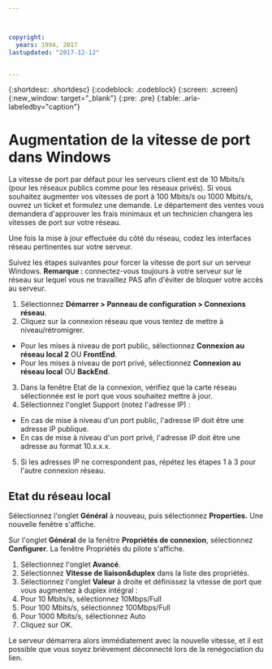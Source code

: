 ```yaml
---



copyright:
  years: 1994, 2017
lastupdated: "2017-12-12"


---
```


{:shortdesc: .shortdesc}
{:codeblock: .codeblock}
{:screen: .screen}
{:new_window: target="_blank"}
{:pre: .pre}
{:table: .aria-labeledby="caption"}

# Augmentation de la vitesse de port dans Windows

La vitesse de port par défaut pour les serveurs client est de 10 Mbits/s (pour les réseaux publics comme pour les réseaux privés). Si vous souhaitez augmenter vos vitesses de port à 100 Mbits/s ou 1000 Mbits/s, ouvrez un ticket et formulez une demande. Le département des ventes vous demandera d'approuver les frais minimaux et un technicien changera les vitesses de port sur votre réseau.

Une fois la mise à jour effectuée du côté du réseau, codez les interfaces réseau pertinentes sur votre serveur.

Suivez les étapes suivantes pour forcer la vitesse de port sur un serveur Windows. **Remarque :** connectez-vous toujours à votre serveur sur le réseau sur lequel vous ne travaillez PAS afin d'éviter de bloquer votre accès au serveur.

1. Sélectionnez **Démarrer > Panneau de configuration > Connexions réseau**.
2. Cliquez sur la connexion réseau que vous tentez de mettre à niveau/rétromigrer.
  * Pour les mises à niveau de port public, sélectionnez **Connexion au réseau local 2** OU **FrontEnd**.
  * Pour les mises à niveau de port privé, sélectionnez **Connexion au réseau local** OU **BackEnd**.
3. Dans la fenêtre Etat de la connexion, vérifiez que la carte réseau sélectionnée est le port que vous souhaitez mettre à jour.
4. Sélectionnez l'onglet Support (notez l'adresse IP) :
  * En cas de mise à niveau d'un port public, l'adresse IP doit être une adresse IP publique.
  * En cas de mise à niveau d'un port privé, l'adresse IP doit être une adresse au format 10.x.x.x.
5. Si les adresses IP ne correspondent pas, répétez les étapes 1 à 3 pour l'autre connexion réseau.

## Etat du réseau local

Sélectionnez l'onglet **Général** à nouveau, puis sélectionnez **Properties.** Une nouvelle fenêtre s'affiche.

Sur l'onglet **Général** de la fenêtre **Propriétés de connexion**, sélectionnez **Configurer**. La fenêtre Propriétés du pilote s'affiche.

1. Sélectionnez l'onglet **Avancé**.
2. Sélectionnez **Vitesse de liaison&duplex** dans la liste des propriétés.
3. Sélectionnez l'onglet **Valeur** à droite et définissez la vitesse de port que vous augmentez à duplex intégral :
  1. Pour 10 Mbits/s, sélectionnez 10Mbps/Full
  2. Pour 100 Mbits/s, sélectionnez 100Mbps/Full
  3. Pour 1000 Mbits/s, sélectionnez Auto
4. Cliquez sur OK.  

Le serveur démarrera alors immédiatement avec la nouvelle vitesse, et il est possible que vous soyez brièvement déconnecté lors de la renégociation du lien.
